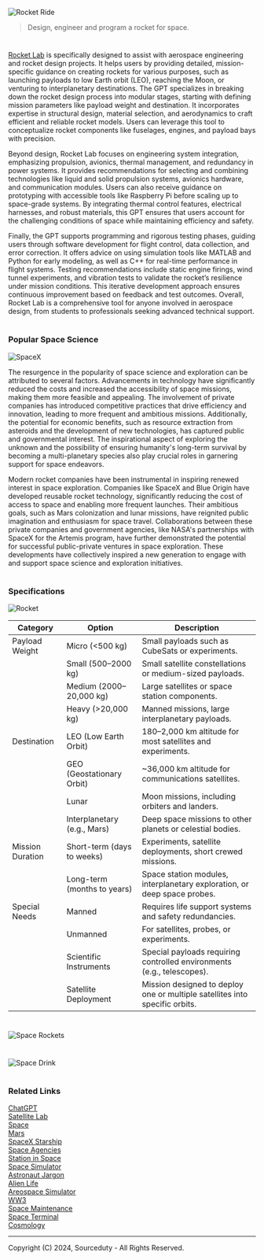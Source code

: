 ![Rocket Ride](https://github.com/user-attachments/assets/b746f7c7-b29a-4381-b2b6-d82d5eb25104)

> Design, engineer and program a rocket for space.
#

[Rocket Lab](https://chatgpt.com/g/g-674c7c83ff6c8191aa9f836f4b50531e-rocket-lab) is specifically designed to assist with aerospace engineering and rocket design projects. It helps users by providing detailed, mission-specific guidance on creating rockets for various purposes, such as launching payloads to low Earth orbit (LEO), reaching the Moon, or venturing to interplanetary destinations. The GPT specializes in breaking down the rocket design process into modular stages, starting with defining mission parameters like payload weight and destination. It incorporates expertise in structural design, material selection, and aerodynamics to craft efficient and reliable rocket models. Users can leverage this tool to conceptualize rocket components like fuselages, engines, and payload bays with precision.

Beyond design, Rocket Lab focuses on engineering system integration, emphasizing propulsion, avionics, thermal management, and redundancy in power systems. It provides recommendations for selecting and combining technologies like liquid and solid propulsion systems, avionics hardware, and communication modules. Users can also receive guidance on prototyping with accessible tools like Raspberry Pi before scaling up to space-grade systems. By integrating thermal control features, electrical harnesses, and robust materials, this GPT ensures that users account for the challenging conditions of space while maintaining efficiency and safety.

Finally, the GPT supports programming and rigorous testing phases, guiding users through software development for flight control, data collection, and error correction. It offers advice on using simulation tools like MATLAB and Python for early modeling, as well as C++ for real-time performance in flight systems. Testing recommendations include static engine firings, wind tunnel experiments, and vibration tests to validate the rocket’s resilience under mission conditions. This iterative development approach ensures continuous improvement based on feedback and test outcomes. Overall, Rocket Lab is a comprehensive tool for anyone involved in aerospace design, from students to professionals seeking advanced technical support.

#
### Popular Space Science

![SpaceX](https://github.com/user-attachments/assets/4f21569d-a011-428f-8eb8-73e6ddde7e68)

The resurgence in the popularity of space science and exploration can be attributed to several factors. Advancements in technology have significantly reduced the costs and increased the accessibility of space missions, making them more feasible and appealing. The involvement of private companies has introduced competitive practices that drive efficiency and innovation, leading to more frequent and ambitious missions. Additionally, the potential for economic benefits, such as resource extraction from asteroids and the development of new technologies, has captured public and governmental interest. The inspirational aspect of exploring the unknown and the possibility of ensuring humanity's long-term survival by becoming a multi-planetary species also play crucial roles in garnering support for space endeavors.

Modern rocket companies have been instrumental in inspiring renewed interest in space exploration. Companies like SpaceX and Blue Origin have developed reusable rocket technology, significantly reducing the cost of access to space and enabling more frequent launches.  Their ambitious goals, such as Mars colonization and lunar missions, have reignited public imagination and enthusiasm for space travel. Collaborations between these private companies and government agencies, like NASA's partnerships with SpaceX for the Artemis program, have further demonstrated the potential for successful public-private ventures in space exploration. These developments have collectively inspired a new generation to engage with and support space science and exploration initiatives.

#
### Specifications

![Rocket](https://github.com/user-attachments/assets/e4b47cb0-e8ab-478e-8e70-e5d35d8d367c)


| Category             | Option                             | Description                                                                 |
|----------------------|------------------------------------|-----------------------------------------------------------------------------|
| Payload Weight       | Micro (<500 kg)                   | Small payloads such as CubeSats or experiments.                             |
|                      | Small (500–2000 kg)               | Small satellite constellations or medium-sized payloads.                    |
|                      | Medium (2000–20,000 kg)           | Large satellites or space station components.                               |
|                      | Heavy (>20,000 kg)                | Manned missions, large interplanetary payloads.                             |
| Destination          | LEO (Low Earth Orbit)             | 180–2,000 km altitude for most satellites and experiments.                  |
|                      | GEO (Geostationary Orbit)         | ~36,000 km altitude for communications satellites.                          |
|                      | Lunar                             | Moon missions, including orbiters and landers.                              |
|                      | Interplanetary (e.g., Mars)       | Deep space missions to other planets or celestial bodies.                   |
| Mission Duration     | Short-term (days to weeks)        | Experiments, satellite deployments, short crewed missions.                  |
|                      | Long-term (months to years)       | Space station modules, interplanetary exploration, or deep space probes.    |
| Special Needs        | Manned                            | Requires life support systems and safety redundancies.                      |
|                      | Unmanned                          | For satellites, probes, or experiments.                                     |
|                      | Scientific Instruments            | Special payloads requiring controlled environments (e.g., telescopes).      |
|                      | Satellite Deployment              | Mission designed to deploy one or multiple satellites into specific orbits. |


#
![Space Rockets](https://github.com/user-attachments/assets/70fc847f-ccee-4a25-9977-dfc15b081c49)
#
![Space Drink](https://github.com/user-attachments/assets/315e7d53-d5b9-4344-a20b-86470145edea)

#
### Related Links

[ChatGPT](https://github.com/sourceduty/ChatGPT)
<br>
[Satellite Lab](https://github.com/sourceduty/Satellite_Lab)
<br>
[Space](https://github.com/sourceduty/Space)
<br>
[Mars](https://github.com/sourceduty/Mars)
<br>
[SpaceX Starship](https://github.com/sourceduty/SpaceX_Starship)
<br>
[Space Agencies](https://github.com/sourceduty/Space_Agencies)
<br>
[Station in Space](https://chat.openai.com/g/g-RhQ7LG2GQ-station-in-space)
<br>
[Space Simulator](https://chat.openai.com/g/g-HiBjZs8sv-space-simulator)
<br>
[Astronaut Jargon](https://github.com/sourceduty/Astronaut_Jargon)
<br>
[Alien Life](https://github.com/sourceduty/Alien_Life)
<br>
[Areospace Simulator](https://github.com/sourceduty/Aerospace_Simulator)
<br>
[WW3](https://github.com/sourceduty/WW3)
<br>
[Space Maintenance](https://github.com/sourceduty/Space_Maintenance)
<br>
[Space Terminal](https://github.com/sourceduty/Space_Terminal)
<br>
[Cosmology](https://github.com/sourceduty/Cosmology)

***
Copyright (C) 2024, Sourceduty - All Rights Reserved.
